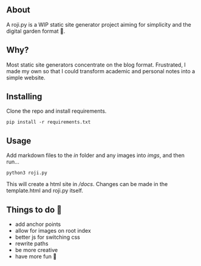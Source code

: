 ## About
A roji.py is a WIP static site generator project aiming for simplicity and the digital garden format 🌱. 

## Why?
Most static site generators concentrate on the blog format. Frustrated, I made my own so that I could transform academic and personal notes into a simple website.

## Installing 
Clone the repo and install requirements.

```
pip install -r requirements.txt
```
## Usage
Add markdown files to the *in* folder and any images into *imgs*, and then run...
```
python3 roji.py
```
This will create a html site in */docs*. Changes can be made in the template.html and roji.py itself. 

## Things to do 🍃
- add anchor points 
- allow for images on root index
- better js for switching css
- rewrite paths
- be more creative
- have more fun 🙌
